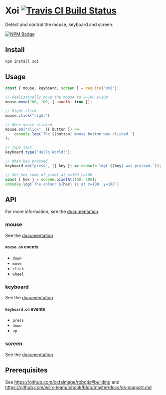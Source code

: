 # Xoi [![Travis CI Build Status](https://img.shields.io/travis/com/Richienb/xoi/master.svg?style=for-the-badge)](https://travis-ci.com/Richienb/xoi)

Detect and control the mouse, keyboard and screen.

[![NPM Badge](https://nodei.co/npm/xoi.png)](https://npmjs.com/package/xoi)

## Install

```sh
npm install xoi
```

## Usage

```js
const { mouse, keyboard, screen } = require("xoi");

// Realistically move the mouse to x=100 y=100
mouse.move(100, 100, { smooth: true });

// Right-click
mouse.click("right")

// When mouse clicked
mouse.on("click", ({ button }) =>
    console.log(`The ${button} mouse button was clicked.`)
);

// Type text
keyboard.type("Hello World!");

// When key pressed
keyboard.on("press", ({ key }) => console.log(`${key} was pressed.`));

// Get hex code of pixel at x=100 y=100
const { hex } = screen.pixelAt(100, 100);
console.log(`The colour ${hex} is at x=100, y=100`)
```

## API

For more information, see the [documentation](https://richienb.github.io/xoi).

### mouse

See the [documentation](https://richienb.github.io/xoi/globals.html#mouse)

#### `mouse.on` events

-   `down`
-   `move`
-   `click`
-   `wheel`

### keyboard

See the [documentation](https://richienb.github.io/xoi/globals.html#keyboard)

#### `keyboard.on` events

-   `press`
-   `down`
-   `up`

### screen

See the [documentation](https://richienb.github.io/xoi/globals.html#screen)

## Prerequisites

See https://github.com/octalmage/robotjs#building and https://github.com/wilix-team/iohook/blob/master/docs/os-support.md
